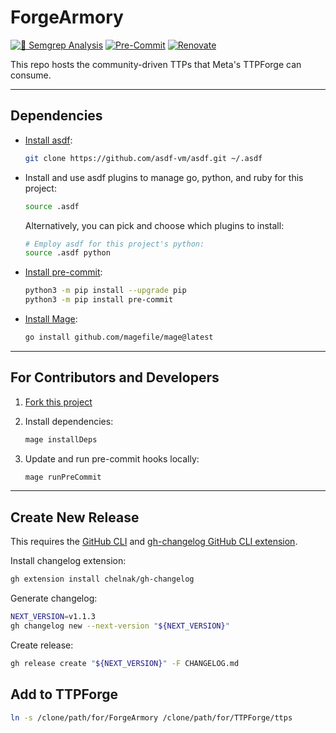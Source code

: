# ForgeArmory

[![🚨 Semgrep Analysis](https://github.com/facebookincubator/ForgeArmory/actions/workflows/semgrep.yaml/badge.svg)](https://github.com/facebookincubator/ForgeArmory/actions/workflows/semgrep.yaml)
[![Pre-Commit](https://github.com/facebookincubator/ForgeArmory/actions/workflows/pre-commit.yaml/badge.svg)](https://github.com/facebookincubator/ForgeArmory/actions/workflows/pre-commit.yaml)
[![Renovate](https://github.com/facebookincubator/ForgeArmory/actions/workflows/renovate.yaml/badge.svg)](https://github.com/facebookincubator/ForgeArmory/actions/workflows/renovate.yaml)

This repo hosts the community-driven TTPs that Meta's TTPForge can consume.

---

## Dependencies

- [Install asdf](https://asdf-vm.com/):

  ```bash
  git clone https://github.com/asdf-vm/asdf.git ~/.asdf
  ```

- Install and use asdf plugins to manage go, python, and ruby for this project:

  ```bash
  source .asdf
  ```

  Alternatively, you can pick and choose which plugins to install:

  ```bash
  # Employ asdf for this project's python:
  source .asdf python
  ```

- [Install pre-commit](https://pre-commit.com/):

  ```bash
  python3 -m pip install --upgrade pip
  python3 -m pip install pre-commit
  ```

- [Install Mage](https://magefile.org/):

  ```bash
  go install github.com/magefile/mage@latest
  ```

---

## For Contributors and Developers

1. [Fork this project](https://docs.github.com/en/get-started/quickstart/fork-a-repo)

1. Install dependencies:

   ```bash
   mage installDeps
   ```

1. Update and run pre-commit hooks locally:

   ```bash
   mage runPreCommit
   ```

---

## Create New Release

This requires the [GitHub CLI](https://github.com/cli/cli#installation)
and [gh-changelog GitHub CLI extension](https://github.com/chelnak/gh-changelog).

Install changelog extension:

```bash
gh extension install chelnak/gh-changelog
```

Generate changelog:

```bash
NEXT_VERSION=v1.1.3
gh changelog new --next-version "${NEXT_VERSION}"
```

Create release:

```bash
gh release create "${NEXT_VERSION}" -F CHANGELOG.md
```

## Add to TTPForge

```bash
ln -s /clone/path/for/ForgeArmory /clone/path/for/TTPForge/ttps
```
